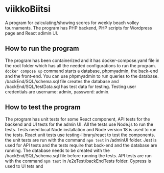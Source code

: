 # viikkoBiitsi
A program for calculating/showing scores for weekly beach volley tournaments. The program has PHP backend, PHP scripts for Wordpress page and React adimin UI.


## How to run the program
The program has been containerized and it has docker-compose.yaml file in the root folder which has all the needed configurations to run the program. `docker compose up` command  starts a database, phpmyadmin, the back-end and the front-end. You can use phpmyadmin to run queries to the database.  /backEnd/SQL/schema.sql file creates the database and /backEnd/SQL/testData.sql has test data for testing. Testing user credentials are username: admin, password: admin.

## How to test the program
The program has unit tests for some React component, API tests for the backend and UI tests for the admin UI. All the tests use Node.js to run the tests. Tests need local Node installation and Node version 18 is used to run the tests. React unit tests use testing-library/react to test the components.  the unit tests are run with the command `npm test` in /adminUI folder. Jest is used for API tests and the tests require that back-end and the database are running. The database needs to be created with the /backEnd/SQL/schema.sql file before running the tests. API tests are run with the command `npm test` in /e2eTest/backEndTests folder. Cypress is used to UI tets and 